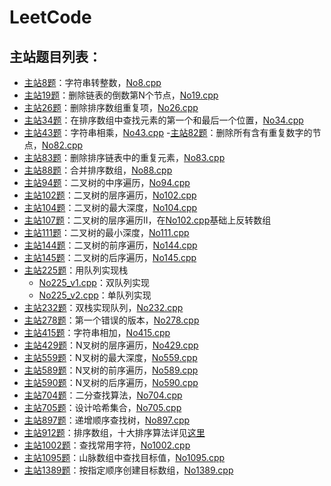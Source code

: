 # LeetCode
## 主站题目列表：
- [主站8题](https://leetcode-cn.com/problems/string-to-integer-atoi/)：字符串转整数，[No8.cpp](https://github.com/Vae1997/Review-Coding/blob/master/Coding/leetcode/No.8.cpp)
- [主站19题](https://leetcode-cn.com/problems/remove-nth-node-from-end-of-list/)：删除链表的倒数第N个节点，[No19.cpp](https://github.com/Vae1997/Review-Coding/blob/master/Coding/leetcode/No19.cpp)
- [主站26题](https://leetcode-cn.com/problems/remove-duplicates-from-sorted-array/)：删除排序数组重复项，[No26.cpp](https://github.com/Vae1997/Review-Coding/blob/master/Coding/leetcode/No26.cpp)
- [主站34题](https://leetcode-cn.com/problems/find-first-and-last-position-of-element-in-sorted-array/)：在排序数组中查找元素的第一个和最后一个位置，[No34.cpp](https://github.com/Vae1997/Review-Coding/blob/master/Coding/leetcode/No34.cpp)
- [主站43题](https://leetcode-cn.com/problems/multiply-strings/)：字符串相乘，[No43.cpp](https://github.com/Vae1997/Review-Coding/blob/master/Coding/leetcode/No43.cpp)
-[主站82题](https://leetcode-cn.com/problems/remove-duplicates-from-sorted-list-ii/)：删除所有含有重复数字的节点，[No82.cpp](https://github.com/Vae1997/Review-Coding/blob/master/Coding/leetcode/No82.cpp)
- [主站83题](https://leetcode-cn.com/problems/remove-duplicates-from-sorted-list/)：删除排序链表中的重复元素，[No83.cpp](https://github.com/Vae1997/Review-Coding/blob/master/Coding/leetcode/No83.cpp)
- [主站88题](https://leetcode-cn.com/problems/merge-sorted-array/)：合并排序数组，[No88.cpp](https://github.com/Vae1997/Review-Coding/blob/master/Coding/leetcode/No88.cpp)
- [主站94题](https://leetcode-cn.com/problems/binary-tree-inorder-traversal/)：二叉树的中序遍历，[No94.cpp](https://github.com/Vae1997/Review-Coding/blob/master/Coding/leetcode/No94.cpp)
- [主站102题](https://leetcode-cn.com/problems/binary-tree-level-order-traversal/)：二叉树的层序遍历，[No102.cpp](https://github.com/Vae1997/Review-Coding/blob/master/Coding/leetcode/No102.cpp)
- [主站104题](https://leetcode-cn.com/problems/maximum-depth-of-binary-tree/)：二叉树的最大深度，[No104.cpp](https://github.com/Vae1997/Review-Coding/blob/master/Coding/leetcode/No104.cpp)
- [主站107题](https://leetcode-cn.com/problems/binary-tree-level-order-traversal-ii/)：二叉树的层序遍历II，在[No102.cpp](https://github.com/Vae1997/Review-Coding/blob/master/Coding/leetcode/No102.cpp)基础上反转数组
- [主站111题](https://leetcode-cn.com/problems/minimum-depth-of-binary-tree/)：二叉树的最小深度，[No111.cpp](https://github.com/Vae1997/Review-Coding/blob/master/Coding/leetcode/No111.cpp)
- [主站144题](https://leetcode-cn.com/problems/binary-tree-preorder-traversal/)：二叉树的前序遍历，[No144.cpp](https://github.com/Vae1997/Review-Coding/blob/master/Coding/leetcode/No144.cpp)
- [主站145题](https://leetcode-cn.com/problems/binary-tree-postorder-traversal/)：二叉树的后序遍历，[No145.cpp](https://github.com/Vae1997/Review-Coding/blob/master/Coding/leetcode/No145.cpp)
- [主站225题](https://leetcode-cn.com/problems/implement-stack-using-queues/)：用队列实现栈
  - [No225_v1.cpp](https://github.com/Vae1997/Review-Coding/blob/master/Coding/leetcode/No225_v1.cpp)：双队列实现
  - [No225_v2.cpp](https://github.com/Vae1997/Review-Coding/blob/master/Coding/leetcode/No225_v2.cpp)：单队列实现
- [主站232题](https://leetcode-cn.com/problems/implement-queue-using-stacks/)：双栈实现队列，[No232.cpp](https://github.com/Vae1997/Review-Coding/blob/master/Coding/leetcode/No232.cpp)
- [主站278题](https://leetcode-cn.com/problems/first-bad-version/)：第一个错误的版本，[No278.cpp](https://github.com/Vae1997/Review-Coding/blob/master/Coding/leetcode/No278.cpp)
- [主站415题](https://leetcode-cn.com/problems/add-strings/)：字符串相加，[No415.cpp](https://github.com/Vae1997/Review-Coding/blob/master/Coding/leetcode/No415.cpp)
- [主站429题](https://leetcode-cn.com/problems/n-ary-tree-level-order-traversal/)：N叉树的层序遍历，[No429.cpp](https://github.com/Vae1997/Review-Coding/blob/master/Coding/leetcode/No429.cpp)
- [主站559题](https://leetcode-cn.com/problems/maximum-depth-of-n-ary-tree/)：N叉树的最大深度，[No559.cpp](https://github.com/Vae1997/Review-Coding/blob/master/Coding/leetcode/No559.cpp)
- [主站589题](https://leetcode-cn.com/problems/n-ary-tree-preorder-traversal/)：N叉树的前序遍历，[No589.cpp](https://github.com/Vae1997/Review-Coding/blob/master/Coding/leetcode/No589.cpp)
- [主站590题](https://leetcode-cn.com/problems/n-ary-tree-postorder-traversal/submissions/)：N叉树的后序遍历，[No590.cpp](https://github.com/Vae1997/Review-Coding/blob/master/Coding/leetcode/No590.cpp)
- [主站704题](https://leetcode-cn.com/problems/binary-search/)：二分查找算法，[No704.cpp](https://github.com/Vae1997/Review-Coding/blob/master/Coding/leetcode/No704.cpp)
- [主站705题](https://leetcode-cn.com/problems/design-hashset/)：设计哈希集合，[No705.cpp](https://github.com/Vae1997/Review-Coding/blob/master/Coding/leetcode/No705.cpp)
- [主站897题](https://leetcode-cn.com/problems/increasing-order-search-tree/)：递增顺序查找树，[No897.cpp](https://github.com/Vae1997/Review-Coding/blob/master/Coding/leetcode/No897.cpp)
- [主站912题](https://leetcode-cn.com/problems/sort-an-array/)：排序数组，十大排序算法详见[这里](https://github.com/Vae1997/Review-Coding/tree/master/Review/%E6%95%B0%E6%8D%AE%E7%BB%93%E6%9E%84%E5%92%8C%E7%AE%97%E6%B3%95/%E6%8E%92%E5%BA%8F%E7%AE%97%E6%B3%95)
- [主站1002题](https://leetcode-cn.com/problems/find-common-characters/)：查找常用字符，[No1002.cpp](https://github.com/Vae1997/Review-Coding/blob/master/Coding/leetcode/No1002.cpp)
- [主站1095题](https://leetcode-cn.com/problems/find-in-mountain-array/)：山脉数组中查找目标值，[No1095.cpp](https://github.com/Vae1997/Review-Coding/blob/master/Coding/leetcode/No1095.cpp)
- [主站1389题](https://leetcode-cn.com/problems/create-target-array-in-the-given-order/)：按指定顺序创建目标数组，[No1389.cpp](https://github.com/Vae1997/Review-Coding/blob/master/Coding/leetcode/No1389.cpp)

